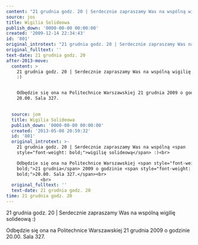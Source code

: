 ```yaml
---
content: "21 grudnia godz. 20 | Serdecznie zapraszamy Was na wspólną wigilię solideową :)\n\nOdbędzie się ona na Politechnice Warszawskiej 21 grudnia 2009 o godzinie 20.00. Sala 327.\n\n         \n\n\n<!--CONTENT FROM OLD SERVER (jos before 2013): 21 grudnia godz. 20 | Serdecznie zapraszamy Was na wspólną wigilię solideową :)\n\r\nOdbędzie się ona na Politechnice Warszawskiej 21 grudnia 2009 o godzinie 20.00. Sala 327.\n\r\n         \n\r\n         \n-->"
source: jos
title: Wigilia Solideowa
publish_down: '0000-00-00 00:00:00'
created: '2009-12-14 22:34:43'
id: '801'
original_introtext: "21 grudnia godz. 20 | Serdecznie zapraszamy Was na wspólną <span style=\"font-weight: bold;\">wigilię solideową</span> :)<br>\r\nOdbędzie się ona na Politechnice Warszawskiej <span style=\"font-weight: bold;\">21 grudnia</span> 2009 o godzinie <span style=\"font-weight: bold;\">20.00. Sala 327.</span><br>\r\n         <br>\r\n         "
original_fulltext: ''
text-date: 21 grudnia godz. 20
after-2013-move:
  content: >
    21 grudnia godz. 20 | Serdecznie zapraszamy Was na wspólną wigilię solideową
    :)


    Odbędzie się ona na Politechnice Warszawskiej 21 grudnia 2009 o godzinie
    20.00. Sala 327.

             
  source: jom
  title: Wigilia Solideowa
  publish_down: '0000-00-00 00:00:00'
  created: '2013-05-08 20:59:32'
  id: '801'
  original_introtext: >-
    21 grudnia godz. 20 | Serdecznie zapraszamy Was na wspólną <span
    style="font-weight: bold;">wigilię solideową</span> :)<br>

    Odbędzie się ona na Politechnice Warszawskiej <span style="font-weight:
    bold;">21 grudnia</span> 2009 o godzinie <span style="font-weight:
    bold;">20.00. Sala 327.</span><br>
             <br>
  original_fulltext: ''
  text-date: 21 grudnia godz. 20
time: 21 grudnia godz. 20
---
```

21 grudnia godz. 20 | Serdecznie zapraszamy Was na wspólną wigilię solideową :)

Odbędzie się ona na Politechnice Warszawskiej 21 grudnia 2009 o godzinie 20.00. Sala 327.

         


<!--CONTENT FROM OLD SERVER (jos before 2013): 21 grudnia godz. 20 | Serdecznie zapraszamy Was na wspólną wigilię solideową :)

Odbędzie się ona na Politechnice Warszawskiej 21 grudnia 2009 o godzinie 20.00. Sala 327.

         

         
-->

<!--{{json:{"created_date":"2009-12-14 22:34:43","publish_down":"0000-00-00 00:00:00","id":"801"}}}-->